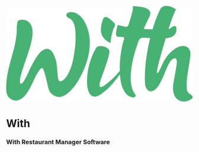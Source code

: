 ![With Logo](https://raw.githubusercontent.com/baloghdominik/with/master/public/images/logo_bg_readme.jpg)

# With
### With Restaurant Manager Software
